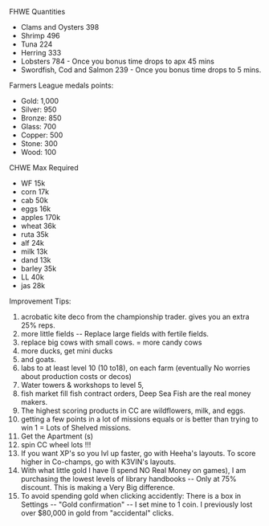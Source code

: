  FHWE Quantities
 
 - Clams and Oysters 398
 - Shrimp 496
 - Tuna 224
 - Herring 333
 - Lobsters 784 - Once you bonus time drops to apx 45 mins
 - Swordfish, Cod and Salmon 239 - Once you bonus time drops to 5 mins.


 Farmers League medals  points:

  - Gold: 1,000
  - Silver: 950
  - Bronze: 850
  - Glass: 700
  - Copper: 500
  - Stone: 300
  - Wood: 100

CHWE Max Required

 - WF 15k
 - corn 17k
 - cab 50k
 - eggs 16k
 - apples 170k
 - wheat 36k
 - ruta 35k
 - alf 24k
 - milk 13k
 - dand 13k
 - barley 35k
 - LL 40k
 - jas 28k

Improvement Tips:

1.	acrobatic kite deco from the championship trader. gives you an extra 25% reps.
2.	more little fields -- Replace large fields with fertile fields. 
3.	replace big cows with small cows. = more candy cows 
4.	more ducks, get mini ducks 
5.	and goats. 
6.	labs to at least level 10 (10 to18), on each farm (eventually No worries about production costs or decos)
7.	Water towers & workshops to level 5,
8.	fish market fill fish contract orders,  Deep Sea Fish are the real money makers. 
9.	The highest scoring products in CC are wildflowers, milk, and eggs.   
10.	getting a few points in a lot of missions equals or is better than trying to win 1  =  Lots of Shelved missions.
11.	Get the Apartment (s)
12.	spin CC wheel lots !!!  
13.	If you want XP's so you lvl up faster, go with Heeha's layouts.  To score higher in Co-champs, go with K3VIN's layouts.  
14.	With what little gold I have (I spend NO Real Money on games), I am purchasing the lowest levels of library handbooks -- Only at 75% discount.  This is  making a Very Big difference.  
15.	To avoid  spending gold when clicking accidently:  There is a box in Settings -- "Gold confirmation" -- I set mine to 1 coin.  I previously lost over $80,000 in gold from "accidental" clicks.  
